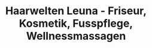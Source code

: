 ---
title: "Haarwelten Leuna - Friseur, Kosmetik, Fusspflege, Wellnessmassagen"
url: /leuna/haarwelten-leuna-friseur-kosmetik-fusspflege-wellnessmassagen/
shop: Friseur
---